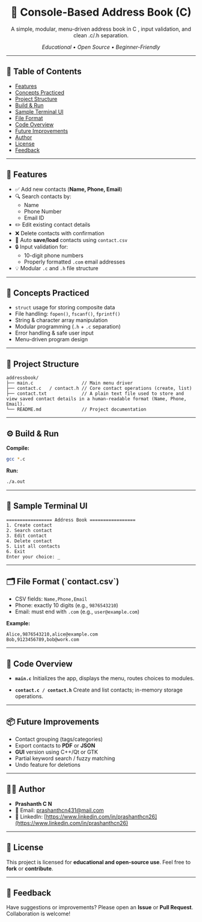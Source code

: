 

<!-- =========================================================
  PROJECT: Console-Based Address Book
  FILE: README.md
  AUTHOR: Prashanth C N
  ========================================================= -->

<!-- BADGES / TITLE -->
<h1 align="center">📘 Console-Based Address Book (C)</h1>

<p align="center">
  A simple, modular, menu-driven address book in C , input validation, and clean .c/.h separation.
</p>

<p align="center">
  <em>Educational • Open Source • Beginner-Friendly</em>
</p>

<hr/>

<!-- TABLE OF CONTENTS -->
<!-- ========================================================= -->
<h2 id="table-of-contents">📑 Table of Contents</h2>

- [Features](#features)
- [Concepts Practiced](#concepts-practiced)
- [Project Structure](#project-structure)
- [Build & Run](#build--run)
- [Sample Terminal UI](#sample-terminal-ui)
- [File Format](#file-format)
- [Code Overview](#code-overview)
- [Future Improvements](#future-improvements)
- [Author](#author)
- [License](#license)
- [Feedback](#feedback)

<hr/>

<!-- FEATURES -->
<!-- ========================================================= -->
<h2 id="features">🔧 Features</h2>

- ✅ Add new contacts (**Name, Phone, Email**)
- 🔍 Search contacts by:
  - Name
  - Phone Number
  - Email ID
- ✏️ Edit existing contact details
- ❌ Delete contacts with confirmation
- 📄 Auto **save/load** contacts using `contact.csv`
- 🔒 Input validation for:
  - 10-digit phone numbers
  - Properly formatted `.com` email addresses
- 💡 Modular `.c` and `.h` file structure

<hr/>

<!-- CONCEPTS PRACTICED -->
<!-- ========================================================= -->
<h2 id="concepts-practiced">🧠 Concepts Practiced</h2>

- `struct` usage for storing composite data
- File handling: `fopen()`, `fscanf()`, `fprintf()`
- String & character array manipulation
- Modular programming (`.h` + `.c` separation)
- Error handling & safe user input
- Menu-driven program design

<hr/>

<!-- PROJECT STRUCTURE -->
<!-- ========================================================= -->
<h2 id="project-structure">📁 Project Structure</h2>

```text
addressbook/
├── main.c                  // Main menu driver
├── contact.c   / contact.h // Core contact operations (create, list)
├── contact.txt             // A plain text file used to store and view saved contact details in a human-readable format (Name, Phone, Email).
└── README.md               // Project documentation
````

<hr/>

<!-- BUILD & RUN -->

<!-- ========================================================= -->

<h2 id="build--run">⚙️ Build & Run</h2>

**Compile:**

```bash
gcc *.c
```

**Run:**

```bash
./a.out
```

<hr/>

<!-- SAMPLE TERMINAL UI -->

<!-- ========================================================= -->

<h2 id="sample-terminal-ui">📸 Sample Terminal UI</h2>

```text
================= Address Book =================
1. Create contact
2. Search contact
3. Edit contact
4. Delete contact
5. List all contacts
6. Exit
Enter your choice: _
```

<hr/>

<!-- FILE FORMAT -->

<!-- ========================================================= -->

<h2 id="file-format">🗂️ File Format (`contact.csv`)</h2>

* CSV fields: `Name,Phone,Email`
* Phone: exactly 10 digits (e.g., `9876543210`)
* Email: must end with `.com` (e.g., `user@example.com`)

**Example:**

```csv
Alice,9876543210,alice@example.com
Bob,9123456789,bob@work.com
```

<hr/>

<!-- CODE OVERVIEW -->

<!-- ========================================================= -->

<h2 id="code-overview">🧩 Code Overview</h2>

* **`main.c`**
  Initializes the app, displays the menu, routes choices to modules.

* **`contact.c / contact.h`**
  Create and list contacts; in-memory storage operations.



<hr/>

<!-- FUTURE IMPROVEMENTS -->

<!-- ========================================================= -->

<h2 id="future-improvements">📦 Future Improvements</h2>

* Contact grouping (tags/categories)
* Export contacts to **PDF** or **JSON**
* **GUI** version using C++/Qt or GTK
* Partial keyword search / fuzzy matching
* Undo feature for deletions

<hr/>

<!-- AUTHOR -->

<!-- ========================================================= -->

<h2 id="author">👨‍💻 Author</h2>

* **Prashanth C N**
* 📧 Email: [prashanthcn431@mail.com](mailto:prashanthcn431@mail.com)
* 🔗 LinkedIn: [https://www.linkedin.com/in/prashanthcn26](https://www.linkedin.com/in/prashanthcn26)

<hr/>

<!-- LICENSE -->

<!-- ========================================================= -->

<h2 id="license">📎 License</h2>

This project is licensed for **educational and open-source use**.
Feel free to **fork** or **contribute**.

<hr/>

<!-- FEEDBACK -->

<!-- ========================================================= -->

<h2 id="feedback">🙌 Feedback</h2>

Have suggestions or improvements?
Please open an **Issue** or **Pull Request**. Collaboration is welcome!

```
